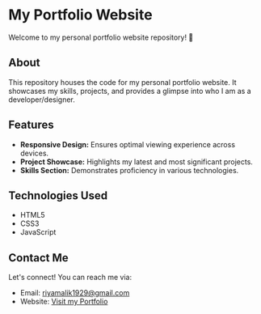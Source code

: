 # My Portfolio Website

Welcome to my personal portfolio website repository! 🌟

## About
This repository houses the code for my personal portfolio website. It showcases my skills, projects, and provides a glimpse into who I am as a developer/designer.

## Features
- **Responsive Design:** Ensures optimal viewing experience across devices.
- **Project Showcase:** Highlights my latest and most significant projects.
- **Skills Section:** Demonstrates proficiency in various technologies.

## Technologies Used
- HTML5
- CSS3
- JavaScript

## Contact Me
Let's connect! You can reach me via:
- Email: [riyamalik1929@gmail.com](mailto:riyamalik1929@gmail.com)
- Website: [Visit my Portfolio]()
